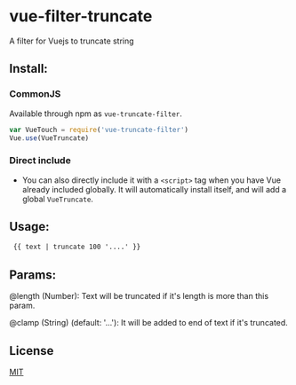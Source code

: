 # vue-filter-truncate

A filter for Vuejs to truncate string

## Install:

### CommonJS

 Available through npm as `vue-truncate-filter`.

  ``` js
  var VueTouch = require('vue-truncate-filter')
  Vue.use(VueTruncate)
  ```

### Direct include

 - You can also directly include it with a `<script>` tag when you have Vue already included globally. It will automatically install itself, and will add a global `VueTruncate`.

## Usage:

 ```html
  {{ text | truncate 100 '....' }}
 ```
 
## Params:
  @length (Number): Text will be truncated if it's length is more than this param.
  
  @clamp (String) (default: '...'): It will be added to end of text if it's truncated.
  
## License

[MIT](http://opensource.org/licenses/MIT)
